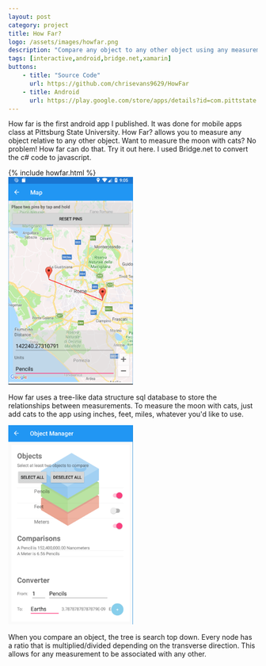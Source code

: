 ```yaml
---
layout: post
category: project
title: How Far?
logo: /assets/images/howfar.png
description: "Compare any object to any other object using any measurement."
tags: [interactive,android,bridge.net,xamarin]
buttons:
    - title: "Source Code"
      url: https://github.com/chrisevans9629/HowFar
    - title: Android
      url: https://play.google.com/store/apps/details?id=com.pittstate.howfar
---
```


How far is the first android app I published.  It was done for mobile apps class at Pittsburg State University.  How Far? allows you to measure any object relative to any other object.  Want to measure the moon with cats? No problem!  How far can do that.  Try it out here.  I used Bridge.net to convert the c# code to javascript.

<!-- <div class="break" /> -->
<div> 
{% include howfar.html %}
</div>
<!-- <div class="break" /> -->


<img style="max-width: 50%;" src="/assets/images/howfar_map.png" alt="map">

How far uses a tree-like data structure sql database to store the relationships between measurements.  To measure the moon with cats, just add cats to the app using inches, feet, miles, whatever you'd like to use.

<img style="max-width: 50%;" src="/assets/images/howfar_manager.png" alt="manager">

When you compare an object, the tree is search top down.  Every node has a ratio that is multiplied/divided depending on the transverse direction.  This allows for any measurement to be associated with any other.
